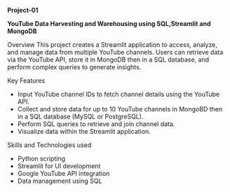 **Project-01**

 **YouTube Data Harvesting and Warehousing using SQL,Streamlit and MongoDB**

 Overview
This project creates a Streamlit application to access, analyze, and manage data from multiple YouTube channels. Users can retrieve data via the YouTube API, store it in MongoDB then in  a SQL database, and perform complex queries to generate insights.

 Key Features
- Input YouTube channel IDs to fetch channel details using the YouTube API.
- Collect and store data for up to 10 YouTube channels in MongoBD then in  a SQL database (MySQL or PostgreSQL).
- Perform SQL queries to retrieve and join channel data.
- Visualize data within the Streamlit application.

 Skills and Technologies used
- Python scripting
- Streamlit for UI development
- Google YouTube API integration
- Data management using SQL



